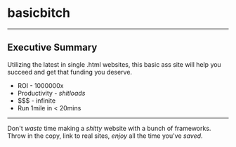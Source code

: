 # basicbitch
---

## Executive Summary
Utilizing the latest in single .html websites, this basic ass site will help you succeed and get that funding you deserve.

* ROI - 1000000x
* Productivity - _shitloads_
* $$$ - infinite
* Run 1mile in < 20mins

---
Don't *waste* time making a *shitty* website with a bunch of frameworks.
Throw in the copy, link to real sites, *enjoy* all the time you've *saved*.